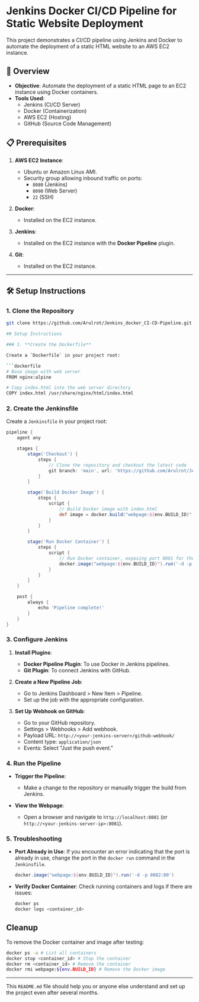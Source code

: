 # Jenkins Docker CI/CD Pipeline for Static Website Deployment

This project demonstrates a CI/CD pipeline using Jenkins and Docker to automate the deployment of a static HTML website to an AWS EC2 instance.

## 🚀 Overview

- **Objective**: Automate the deployment of a static HTML page to an EC2 instance using Docker containers.
- **Tools Used**: 
  - Jenkins (CI/CD Server)
  - Docker (Containerization)
  - AWS EC2 (Hosting)
  - GitHub (Source Code Management)

## 📋 Prerequisites

1. **AWS EC2 Instance**:
   - Ubuntu or Amazon Linux AMI.
   - Security group allowing inbound traffic on ports:
     - `8080` (Jenkins)
     - `8090` (Web Server)
     - `22` (SSH)

2. **Docker**:
   - Installed on the EC2 instance.

3. **Jenkins**:
   - Installed on the EC2 instance with the **Docker Pipeline** plugin. 

4. **Git**:
   - Installed on the EC2 instance.

---

## 🛠️ Setup Instructions

### 1. Clone the Repository
```bash
git clone https://github.com/Arulrot/Jenkins_docker_CI-CD-Pipeline.git

## Setup Instructions

### 1. **Create the Dockerfile**

Create a `Dockerfile` in your project root:

```dockerfile
# Base image with web server
FROM nginx:alpine

# Copy index.html into the web server directory
COPY index.html /usr/share/nginx/html/index.html
```

### 2. **Create the Jenkinsfile**

Create a `Jenkinsfile` in your project root:

```groovy
pipeline {
    agent any

    stages {
        stage('Checkout') {
            steps {
                // Clone the repository and checkout the latest code
                git branch: 'main', url: 'https://github.com/Arulrot/Jenkins_docker_CI-CD-Pipeline.git'
            }
        }

        stage('Build Docker Image') {
            steps {
                script {
                    // Build Docker image with index.html
                    def image = docker.build("webpage:${env.BUILD_ID}", ".")
                }
            }
        }

        stage('Run Docker Container') {
            steps {
                script {
                    // Run Docker container, exposing port 8081 for the web server
                    docker.image("webpage:${env.BUILD_ID}").run('-d -p 8081:80')
                }
            }
        }
    }

    post {
        always {
            echo 'Pipeline complete!'
        }
    }
}
```

### 3. **Configure Jenkins**

1. **Install Plugins**:
   - **Docker Pipeline Plugin**: To use Docker in Jenkins pipelines.
   - **Git Plugin**: To connect Jenkins with GitHub.

2. **Create a New Pipeline Job**:
   - Go to Jenkins Dashboard > New Item > Pipeline.
   - Set up the job with the appropriate configuration.

3. **Set Up Webhook on GitHub**:
   - Go to your GitHub repository.
   - Settings > Webhooks > Add webhook.
   - Payload URL: `http://<your-jenkins-server>/github-webhook/`
   - Content type: `application/json`
   - Events: Select "Just the push event."

### 4. **Run the Pipeline**

- **Trigger the Pipeline**:
  - Make a change to the repository or manually trigger the build from Jenkins.
  
- **View the Webpage**:
  - Open a browser and navigate to `http://localhost:8081` (or `http://<your-jenkins-server-ip>:8081`).

### 5. **Troubleshooting**

- **Port Already in Use**:
  If you encounter an error indicating that the port is already in use, change the port in the `docker run` command in the `Jenkinsfile`.

  ```groovy
  docker.image("webpage:${env.BUILD_ID}").run('-d -p 8082:80')
  ```

- **Verify Docker Container**:
  Check running containers and logs if there are issues:

  ```bash
  docker ps
  docker logs <container_id>
  ```

## Cleanup

To remove the Docker container and image after testing:

```bash
docker ps -a # List all containers
docker stop <container_id> # Stop the container
docker rm <container_id> # Remove the container
docker rmi webpage:${env.BUILD_ID} # Remove the Docker image
```

---

This `README.md` file should help you or anyone else understand and set up the project even after several months.
